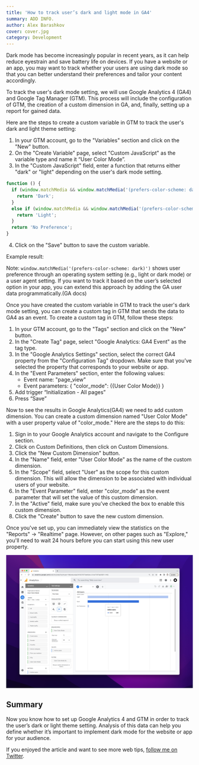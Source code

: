 ```yaml
---
title: 'How to track user’s dark and light mode in GA4'
summary: ADD INFO.
author: Alex Barashkov
cover: cover.jpg
category: Development
---
```


Dark mode has become increasingly popular in recent years, as it can help reduce eyestrain and save battery life on devices. If you have a website or an app, you may want to track whether your users are using dark mode so that you can better understand their preferences and tailor your content accordingly.

To track the user's dark mode setting, we will use Google Analytics 4 (GA4) and Google Tag Manager (GTM). This process will include the configuration of GTM, the creation of a custom dimension in GA, and, finally, setting up a report for gained data.

Here are the steps to create a custom variable in GTM to track the user's dark and light theme setting:

1. In your GTM account, go to the "Variables" section and click on the "New" button.
2. On the "Create Variable" page, select "Custom JavaScript" as the variable type and name it “User Color Mode”.
3. In the "Custom JavaScript" field, enter a function that returns either "dark" or "light" depending on the user's dark mode setting.

<!-- <video autoplay playsinline muted loop width="1920" height="1080">

<source type="video/mp4" src="https://pixel-point-website.s3.amazonaws.com/posts/2022-12-12-how-to-track-user-dark-and-light-mode-in-ga4/video-2.mp4" />

<source type="video/webm" src="https://pixel-point-website.s3.amazonaws.com/posts/2022-12-12-how-to-track-user-dark-and-light-mode-in-ga4/video-2.webm" />
</video> -->

```jsx
function () {
  if (window.matchMedia && window.matchMedia('(prefers-color-scheme: dark)').matches) {
    return 'Dark';
  }
  else if (window.matchMedia && window.matchMedia('(prefers-color-scheme: light)').matches) {
    return 'Light';
  }
  return 'No Preference';
}
```

4. Click on the "Save" button to save the custom variable.

<!-- ![GATSBY_EMPTY_ALT](./screenshot-9.jpg) -->

Example result:

Note: `window.matchMedia('(prefers-color-scheme: dark)')` shows user preference through an operating system setting (e.g., light or dark mode) or a user agent setting. If you want to track it based on the user’s selected option in your app, you can extend this approach by adding the GA user data programmatically.(GA docs)

Once you have created the custom variable in GTM to track the user's dark mode setting, you can create a custom tag in GTM that sends the data to GA4 as an event. To create a custom tag in GTM, follow these steps:

1. In your GTM account, go to the "Tags" section and click on the "New" button.
2. In the "Create Tag" page, select "Google Analytics: GA4 Event" as the tag type.
3. In the "Google Analytics Settings" section, select the correct GA4 property from the "Configuration Tag" dropdown. Make sure that you’ve selected the property that corresponds to your website or app.
4. In the "Event Parameters" section, enter the following values:
   - Event name: "page_view"
   - Event parameters: { "color_mode": {{User Color Mode}} }
5. Add trigger “Initialization - All pages”
6. Press “Save”

<!-- <video autoplay playsinline muted loop width="1920" height="1080">

<source type="video/mp4" src="https://pixel-point-website.s3.amazonaws.com/posts/2022-12-12-how-to-track-user-dark-and-light-mode-in-ga4/video-3.mp4" />

<source type="video/webm" src="https://pixel-point-website.s3.amazonaws.com/posts/2022-12-12-how-to-track-user-dark-and-light-mode-in-ga4/video-3.webm" />
</video> -->

Now to see the results in Google Analytics(GA4) we need to add custom dimension. You can create a custom dimension named "User Color Mode" with a user property value of "color_mode." Here are the steps to do this:

1. Sign in to your Google Analytics account and navigate to the Configure section.
2. Click on Custom Definitions, then click on Custom Dimensions.
3. Click the "New Custom Dimension" button.
4. In the "Name" field, enter "User Color Mode" as the name of the custom dimension.
5. In the "Scope" field, select "User" as the scope for this custom dimension. This will allow the dimension to be associated with individual users of your website.
6. In the "Event Parameter" field, enter "color_mode" as the event parameter that will set the value of this custom dimension.
7. In the "Active" field, make sure you’ve checked the box to enable this custom dimension.
8. Click the "Create" button to save the new custom dimension.

<!-- <video autoplay playsinline muted loop width="1920" height="1080">

<source type="video/mp4" src="https://pixel-point-website.s3.amazonaws.com/posts/2022-12-12-how-to-track-user-dark-and-light-mode-in-ga4/video-4.mp4" />

<source type="video/webm" src="https://pixel-point-website.s3.amazonaws.com/posts/2022-12-12-how-to-track-user-dark-and-light-mode-in-ga4/video-4.webm" />
</video> -->

Once you've set up, you can immediately view the statistics on the "Reports" → "Realtime" page. However, on other pages such as "Explore," you'll need to wait 24 hours before you can start using this new user property.

![GATSBY_EMPTY_ALT](./screenshot-1.jpg)

## Summary

Now you know how to set up Google Analytics 4 and GTM in order to track the user’s dark or light theme setting. Analysis of this data can help you define whether it’s important to implement dark mode for the website or app for your audience.

If you enjoyed the article and want to see more web tips, [follow me on Twitter](https://twitter.com/alex_barashkov).
